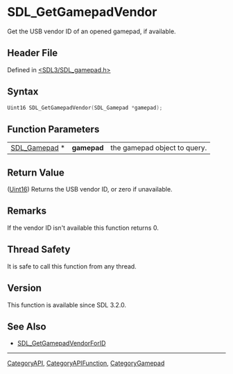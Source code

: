 # SDL_GetGamepadVendor

Get the USB vendor ID of an opened gamepad, if available.

## Header File

Defined in [<SDL3/SDL_gamepad.h>](https://github.com/libsdl-org/SDL/blob/main/include/SDL3/SDL_gamepad.h)

## Syntax

```c
Uint16 SDL_GetGamepadVendor(SDL_Gamepad *gamepad);
```

## Function Parameters

|                              |             |                              |
| ---------------------------- | ----------- | ---------------------------- |
| [SDL_Gamepad](SDL_Gamepad) * | **gamepad** | the gamepad object to query. |

## Return Value

([Uint16](Uint16)) Returns the USB vendor ID, or zero if unavailable.

## Remarks

If the vendor ID isn't available this function returns 0.

## Thread Safety

It is safe to call this function from any thread.

## Version

This function is available since SDL 3.2.0.

## See Also

- [SDL_GetGamepadVendorForID](SDL_GetGamepadVendorForID)

----
[CategoryAPI](CategoryAPI), [CategoryAPIFunction](CategoryAPIFunction), [CategoryGamepad](CategoryGamepad)

